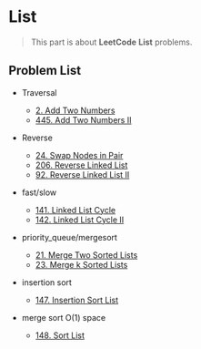 # List

> This part is about **LeetCode** **List** problems.


## Problem List

* Traversal
  * [2. Add Two Numbers](leetcode/list/2.Add-Two-Numbers.md) 
  * [445. Add Two Numbers II](leetcode/list/445.Add-Two-Numbers-II.md)

* Reverse
  * [24. Swap Nodes in Pair](leetcode/list/24.Swap-Nodes-in-Pair.md)
  * [206. Reverse Linked List](leetcode/list/206.Reverse-Linked-List.md)
  * [92. Reverse Linked List II](leetcode/list/92.Reverse-Linked-List-II.md)

* fast/slow
  * [141. Linked List Cycle](leetcode/list/141.Linked-List-Cycle.md)
  * [142. Linked List Cycle II](leetcode/list/142.Linked-List-Cycle-II.md)

* priority_queue/mergesort
  * [21. Merge Two Sorted Lists](leetcode/list/21.Merge-Two-Sorted-Lists.md)
  * [23. Merge k Sorted Lists](leetcode/list/23.Merge-k-Sorted-Lists.md)

* insertion sort
  * [147. Insertion Sort List](leetcode/list/147.Insertion-Sort-List.md)

* merge sort O(1) space
  * [148. Sort List](leetcode/list/148.Sort-List.md)

